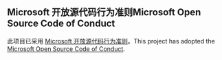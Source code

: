 ## <a name="microsoft-open-source-code-of-conduct"></a><span data-ttu-id="28781-101">Microsoft 开放源代码行为准则</span><span class="sxs-lookup"><span data-stu-id="28781-101">Microsoft Open Source Code of Conduct</span></span>
<span data-ttu-id="28781-102">此项目已采用 [Microsoft 开放源代码行为准则](https://opensource.microsoft.com/codeofconduct/)。</span><span class="sxs-lookup"><span data-stu-id="28781-102">This project has adopted the [Microsoft Open Source Code of Conduct](https://opensource.microsoft.com/codeofconduct/).</span></span>
